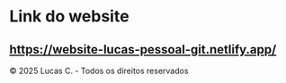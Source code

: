 # Link do website
## https://website-lucas-pessoal-git.netlify.app/

© 2025 Lucas C. - Todos os direitos reservados
